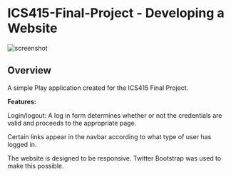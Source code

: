 ICS415-Final-Project - Developing a Website
====================

![screenshot](https://raw.github.com/https://raw.github.com/jortal/ICS415-Final-Project/master/doc/doc.png)

Overview
--------

A simple Play application created for the ICS415 Final Project.

**Features:**

Login/logout: A log in form determines whether or not the credentials are valid and proceeds to the appropriate page.

Certain links appear in the navbar according to what type of user has logged in.

The website is designed to be responsive. Twitter Bootstrap was used to make this possible.